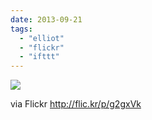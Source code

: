 ```yaml
---
date: 2013-09-21
tags: 
  - "elliot"
  - "flickr"
  - "ifttt"
---
```


![](http://farm4.staticflickr.com/3671/9859702073_a4627cb35b_b.jpg)  

  
  
via Flickr http://flic.kr/p/g2gxVk
